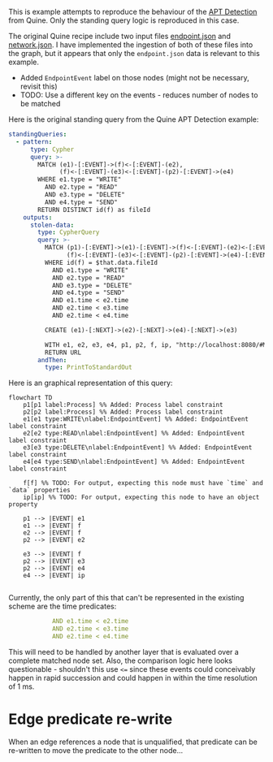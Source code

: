 
This is example attempts to reproduce the behaviour of the [APT Detection](https://quine.io/recipes/apt-detection) from Quine.
Only the standing query logic is reproduced in this case.

The original Quine recipe include two input files [endpoint.json](https://recipes.quine.io/apt-detection/endpoint-json)
and [network.json](https://recipes.quine.io/apt-detection/network-json). 
I have implemented the ingestion of both of these files into the graph, but it appears
that only the `endpoint.json` data is relevant to this example.

- Added `EndpointEvent` label on those nodes (might not be necessary, revisit this)
- TODO: Use a different key on the events - reduces number of nodes to be matched


Here is the original standing query from the Quine APT Detection example:
```yaml
standingQueries:
  - pattern:
      type: Cypher
      query: >-
        MATCH (e1)-[:EVENT]->(f)<-[:EVENT]-(e2), 
              (f)<-[:EVENT]-(e3)<-[:EVENT]-(p2)-[:EVENT]->(e4)
        WHERE e1.type = "WRITE"
          AND e2.type = "READ"
          AND e3.type = "DELETE"
          AND e4.type = "SEND"
        RETURN DISTINCT id(f) as fileId
    outputs:
      stolen-data:
        type: CypherQuery
        query: >-
          MATCH (p1)-[:EVENT]->(e1)-[:EVENT]->(f)<-[:EVENT]-(e2)<-[:EVENT]-(p2), 
                (f)<-[:EVENT]-(e3)<-[:EVENT]-(p2)-[:EVENT]->(e4)-[:EVENT]->(ip)
          WHERE id(f) = $that.data.fileId
            AND e1.type = "WRITE"
            AND e2.type = "READ"
            AND e3.type = "DELETE"
            AND e4.type = "SEND"
            AND e1.time < e2.time
            AND e2.time < e3.time
            AND e2.time < e4.time

          CREATE (e1)-[:NEXT]->(e2)-[:NEXT]->(e4)-[:NEXT]->(e3)

          WITH e1, e2, e3, e4, p1, p2, f, ip, "http://localhost:8080/#MATCH" + text.urlencode(" (e1),(e2),(e3),(e4),(p1),(p2),(f),(ip) WHERE id(p1)='"+strId(p1)+"' AND id(e1)='"+strId(e1)+"' AND id(f)='"+strId(f)+"' AND id(e2)='"+strId(e2)+"' AND id(p2)='"+strId(p2)+"' AND id(e3)='"+strId(e3)+"' AND id(e4)='"+strId(e4)+"' AND id(ip)='"+strId(ip)+"' RETURN e1, e2, e3, e4, p1, p2, f, ip") as URL
          RETURN URL
        andThen:
          type: PrintToStandardOut
```

Here is an graphical representation of this query:
```mermaid
flowchart TD
    p1[p1 label:Process] %% Added: Process label constraint
    p2[p2 label:Process] %% Added: Process label constraint
    e1[e1 type:WRITE\nlabel:EndpointEvent] %% Added: EndpointEvent label constraint
    e2[e2 type:READ\nlabel:EndpointEvent] %% Added: EndpointEvent label constraint
    e3[e3 type:DELETE\nlabel:EndpointEvent] %% Added: EndpointEvent label constraint
    e4[e4 type:SEND\nlabel:EndpointEvent] %% Added: EndpointEvent label constraint
    
    f[f] %% TODO: For output, expecting this node must have `time` and `data` properties
    ip[ip] %% TODO: For output, expecting this node to have an object property

    p1 --> |EVENT| e1
    e1 --> |EVENT| f
    e2 --> |EVENT| f
    p2 --> |EVENT| e2

    e3 --> |EVENT| f
    p2 --> |EVENT| e3
    p2 --> |EVENT| e4
    e4 --> |EVENT| ip
  
```

Currently, the only part of this that can't be represented in the existing scheme are the
time predicates:

```yaml
            AND e1.time < e2.time
            AND e2.time < e3.time
            AND e2.time < e4.time
```

This will need to be handled by another layer that is evaluated over a complete matched node set.
Also, the comparison logic here looks questionable - shouldn't this use `<=` since these events
could conceivably happen in rapid succession and could happen in within the time resolution of 1 ms.


# Edge predicate re-write

When an edge references a node that is unqualified, that predicate can be re-written
to move the predicate to the other node...